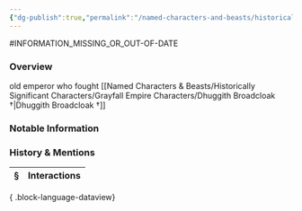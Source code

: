 ```yaml
---
{"dg-publish":true,"permalink":"/named-characters-and-beasts/historically-significant-characters/bromli-emberforge/","tags":["NPC"],"updated":"2025-07-03T21:41:33.404+01:00"}
---
```


#INFORMATION_MISSING_OR_OUT-OF-DATE 
### Overview
old emperor who fought [[Named Characters & Beasts/Historically Significant  Characters/Grayfall Empire Characters/Dhuggith Broadcloak †\|Dhuggith Broadcloak †]]

### Notable Information


### History & Mentions
| § | Interactions |
| - | ------------ |

{ .block-language-dataview}
